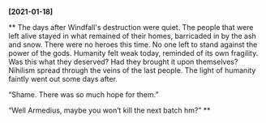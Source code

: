 **[2021-01-18]**

**
The days after Windfall's destruction were quiet. The people that were left alive stayed in what 
remained of their homes, barricaded in by the ash and snow. There were no heroes this time. No one left to stand against the power of the gods. Humanity felt weak today, reminded of its own fragility. Was this what they deserved? Had they brought it upon themselves? Nihilism spread through the veins of the last people. The light of humanity faintly went out some days after. 

“Shame. There was so much hope for them.” 

“Well Armedius, maybe you won’t kill the next batch hm?”
**